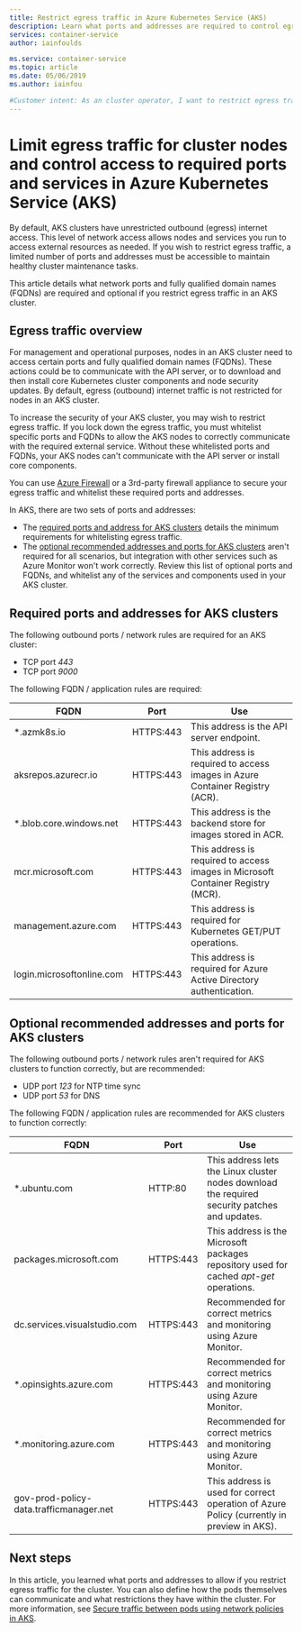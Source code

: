 ```yaml
---
title: Restrict egress traffic in Azure Kubernetes Service (AKS)
description: Learn what ports and addresses are required to control egress traffic in Azure Kubernetes Service (AKS)
services: container-service
author: iainfoulds

ms.service: container-service
ms.topic: article
ms.date: 05/06/2019
ms.author: iainfou

#Customer intent: As an cluster operator, I want to restrict egress traffic for nodes to only access defined ports and addresses and improve cluster security.
---
```


# Limit egress traffic for cluster nodes and control access to required ports and services in Azure Kubernetes Service (AKS)

By default, AKS clusters have unrestricted outbound (egress) internet access. This level of network access allows nodes and services you run to access external resources as needed. If you wish to restrict egress traffic, a limited number of ports and addresses must be accessible to maintain healthy cluster maintenance tasks.

This article details what network ports and fully qualified domain names (FQDNs) are required and optional if you restrict egress traffic in an AKS cluster.

## Egress traffic overview

For management and operational purposes, nodes in an AKS cluster need to access certain ports and fully qualified domain names (FQDNs). These actions could be to communicate with the API server, or to download and then install core Kubernetes cluster components and node security updates. By default, egress (outbound) internet traffic is not restricted for nodes in an AKS cluster.

To increase the security of your AKS cluster, you may wish to restrict egress traffic. If you lock down the egress traffic, you must whitelist specific ports and FQDNs to allow the AKS nodes to correctly communicate with the required external service. Without these whitelisted ports and FQDNs, your AKS nodes can't communicate with the API server or install core components.

You can use [Azure Firewall][azure-firewall] or a 3rd-party firewall appliance to secure your egress traffic and whitelist these required ports and addresses.

In AKS, there are two sets of ports and addresses:

* The [required ports and address for AKS clusters](#required-ports-and-addresses-for-aks-clusters) details the minimum requirements for whitelisting egress traffic.
* The [optional recommended addresses and ports for AKS clusters](#optional-recommended-addresses-and-ports-for-aks-clusters) aren't required for all scenarios, but integration with other services such as Azure Monitor won't work correctly. Review this list of optional ports and FQDNs, and whitelist any of the services and components used in your AKS cluster.

## Required ports and addresses for AKS clusters

The following outbound ports / network rules are required for an AKS cluster:

* TCP port *443*
* TCP port *9000*

The following FQDN / application rules are required:

| FQDN                      | Port      | Use      |
|---------------------------|-----------|----------|
| *.azmk8s.io               | HTTPS:443 | This address is the API server endpoint. |
| aksrepos.azurecr.io       | HTTPS:443 | This address is required to access images in Azure Container Registry (ACR). |
| *.blob.core.windows.net   | HTTPS:443 | This address is the backend store for images stored in ACR. |
| mcr.microsoft.com         | HTTPS:443 | This address is required to access images in Microsoft Container Registry (MCR). |
| management.azure.com      | HTTPS:443 | This address is required for Kubernetes GET/PUT operations. |
| login.microsoftonline.com | HTTPS:443 | This address is required for Azure Active Directory authentication. |

## Optional recommended addresses and ports for AKS clusters

The following outbound ports / network rules aren't required for AKS clusters to function correctly, but are recommended:

* UDP port *123* for NTP time sync
* UDP port *53* for DNS

The following FQDN / application rules are recommended for AKS clusters to function correctly:

| FQDN                                    | Port      | Use      |
|-----------------------------------------|-----------|----------|
| *.ubuntu.com                            | HTTP:80   | This address lets the Linux cluster nodes download the required security patches and updates. |
| packages.microsoft.com                  | HTTPS:443 | This address is the Microsoft packages repository used for cached *apt-get* operations. |
| dc.services.visualstudio.com            | HTTPS:443 | Recommended for correct metrics and monitoring using Azure Monitor. |
| *.opinsights.azure.com                  | HTTPS:443 | Recommended for correct metrics and monitoring using Azure Monitor. |
| *.monitoring.azure.com                  | HTTPS:443 | Recommended for correct metrics and monitoring using Azure Monitor. |
| gov-prod-policy-data.trafficmanager.net | HTTPS:443 | This address is used for correct operation of Azure Policy (currently in preview in AKS). |

## Next steps

In this article, you learned what ports and addresses to allow if you restrict egress traffic for the cluster. You can also define how the pods themselves can communicate and what restrictions they have within the cluster. For more information, see [Secure traffic between pods using network policies in AKS][network-policy].

<!-- LINKS - internal -->
[aks-quickstart-cli]: kubernetes-walkthrough.md
[aks-quickstart-portal]: kubernetes-walkthrough-portal.md
[install-azure-cli]: /cli/azure/install-azure-cli
[network-policy]: use-network-policies.md
[azure-firewall]: ../firewall/overview.md